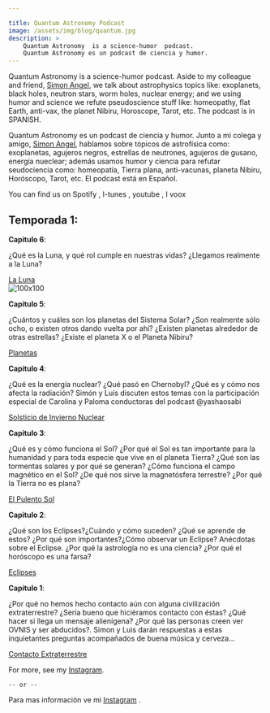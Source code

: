 ```yaml
---

title: Quantum Astronomy Podcast
image: /assets/img/blog/quantum.jpg
description: >
    Quantum Astronomy  is a science-humor  podcast.
    Quantum Astronomy es un podcast de ciencia y humor.
---
```


Quantum Astronomy  is a science-humor  podcast. Aside to my colleague and friend, [Simon Angel](https://www.instagram.com/saangel_/), we talk about astrophysics topics like: exoplanets, black holes, neutron stars, worm holes, nuclear energy; and we using humor and science we refute pseudoscience stuff like: homeopathy, flat Earth, anti-vax, the planet Nibiru, Horoscope, Tarot, etc. The podcast is in SPANISH.


Quantum Astronomy es un podcast de ciencia y humor. Junto a mi colega y amigo, [Simon Angel](https://www.instagram.com/saangel_/), hablamos sobre tópicos de astrofísica como: exoplanetas, agujeros negros, estrellas de neutrones, agujeros de gusano, energía nueclear; además usamos humor y ciencia para refutar seudociencia como: homeopatía, Tierra plana, anti-vacunas, planeta Nibiru, Horóscopo, Tarot, etc. El podcast está en Español.


You can find us on Spotify , I-tunes , youtube , I voox

## Temporada 1:

**Capitulo 6**:

¿Qué es la Luna, y qué rol cumple en nuestras vidas? ¿Llegamos realmente a la Luna?

[La Luna](https://open.spotify.com/episode/4YVoPtLvs66Sb7BLhruBFH?si=vnmH_YarR0CObrNsoHU5bA)  
![100x100](https://placehold.it/200x200 "Small example image")

**Capitulo 5**:

¿Cuántos y cuáles son los planetas del Sistema Solar?
¿Son realmente sólo ocho, o existen otros dando vuelta por ahí? ¿Existen planetas alrededor de otras estrellas? ¿Existe el planeta X o el Planeta Nibiru?

[Planetas](https://open.spotify.com/episode/0LrHFyUmoFQyao2IpYwGdN)

**Capitulo 4**:

¿Qué es la energía nuclear? ¿Qué pasó en Chernobyl? ¿Qué es y cómo nos afecta la radiación? Simón y Luís discuten estos temas con la participación especial de Carolina y Paloma conductoras del podcast @yashaosabi

[Solsticio de Invierno Nuclear](https://open.spotify.com/episode/3qYDiWzW3kEJJ7TbnOUhD1)

**Capitulo 3**:

¿Qué es y cómo funciona el Sol? ¿Por qué el Sol es tan importante para la humanidad y para toda especie que vive en el planeta Tierra? ¿Qué son las tormentas solares y por qué se generan? ¿Cómo funciona el campo magnético en el Sol? ¿De qué nos sirve la magnetósfera terrestre? ¿Por qué la Tierra no es plana?

[El Pulento Sol](https://open.spotify.com/episode/3M6TKGl1brSfGvfdB5ltjp)

**Capitulo 2**:

¿Qué son los Eclipses?¿Cuándo y cómo suceden? ¿Qué se aprende de estos? ¿Por qué son importantes?¿Cómo observar un Eclipse? Anécdotas sobre el Eclipse. ¿Por qué la astrología no es una ciencia? ¿Por qué el horóscopo es una farsa?

[Eclipses](https://open.spotify.com/episode/5QCaI7Xg8vZxqftRSf3cZn)

**Capitulo 1**:

¿Por qué no hemos hecho contacto aún con alguna civilización extraterrestre? ¿Sería bueno que hiciéramos contacto con éstas? ¿Qué hacer si llega un mensaje alienígena? ¿Por qué las personas creen ver OVNIS y ser abducidos?. Simon y Luis darán respuestas a estas inquietantes preguntas acompañados de buena música y cerveza…

[Contacto Extraterrestre](https://open.spotify.com/episode/22q77kDTTQJEBpk3NNB2Ye)


For more, see my [Instagram](https://www.instagram.com/strangepulsar/).

    -- or --

Para mas información ve mi [Instagram](https://www.instagram.com/strangepulsar/) .